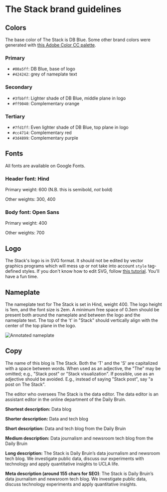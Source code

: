 # The Stack brand guidelines 

## Colors

The base color of The Stack is DB Blue. Some other brand colors were generated with [this Adobe Color CC palette](https://color.adobe.com/es/create/color-wheel/?base=2&rule=Compound&selected=1&name=Mi%20tema%20de%20Color&mode=rgb&rgbvalues=0.07999999999999999,0.16693498452046696,0.8,0.24,0.2834674922602335,0.6,0,0.6470588235294118,1,1,0.5643995098036498,0.25,0.8,0.2768235294115584,0.07999999999999999&swatchOrder=0,1,2,3,4).

### Primary

- `#00a5ff`: DB Blue, base of logo
- `#424242`: grey of nameplate text

### Secondary

- `#3fbbff`: Lighter shade of DB Blue, middle plane in logo
- `#ff9040`: Complementary orange

### Tertiary

- `#7fd1ff`: Even lighter shade of DB Blue, top plane in logo
- `#cc4714`: Complementary red
- `#3d4899`: Complementary purple


## Fonts

All fonts are available on Google Fonts.

### Header font: Hind

Primary weight: 600 (N.B. this is semibold, *not* bold)

Other weights: 300, 400

### Body font: Open Sans

Primary weight: 400

Other weights: 700


## Logo

The Stack's logo is in SVG format. It should not be edited by vector graphics programs which will mess up or not take into account `style` tag-defined styles. If you don't know how to edit SVG, follow [this tutorial](http://tutorials.jenkov.com/svg/index.html). You'll have a fun time.


## Nameplate

The nameplate text for The Stack is set in Hind, weight 400. The logo height is 1em, and the font size is 2em. A minimum free space of 0.3em should be present both around the nameplate and between the logo and the nameplate text. The top of the 't' in "Stack" should vertically align with the center of the top plane in the logo.

![Annotated nameplate](http://i.imgur.com/H544B0s.png)


## Copy

The name of this blog is The Stack. Both the 'T' and the 'S' are capitalized with a space between words. When used as an adjective, the "The" may be omitted; e.g., "Stack post" or "Stack visualization". If possible, use as an adjective should be avoided. E.g., instead of saying "Stack post", say "a post on The Stack".

The editor who oversees The Stack is the data editor. The data editor is an assistant editor in the online department of the Daily Bruin.

**Shortest description:** Data blog

**Shorter description:** Data and tech blog

**Short description:** Data and tech blog from the Daily Bruin

**Medium description:** Data journalism and newsroom tech blog from the Daily Bruin

**Long description:** The Stack is Daily Bruin’s data journalism and newsroom tech blog. We investigate public data, discuss our experiments with technology and apply quantitative insights to UCLA life.

**Meta description (around 155 chars for SEO)**: The Stack is Daily Bruin’s data journalism and newsroom tech blog. We investigate public data, discuss technology experiments and apply quantitative insights.
